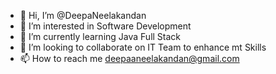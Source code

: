 - 👋 Hi, I’m @DeepaNeelakandan
- 👀 I’m interested in Software Development
- 🌱 I’m currently learning Java Full Stack
- 💞️ I’m looking to collaborate on IT Team to enhance mt Skills
- 📫 How to reach me deepaaneelakandan@gmail.com

<!---
DeepaNeelakandan/DeepaNeelakandan is a ✨ special ✨ repository because its `README.md` (this file) appears on your GitHub profile.
You can click the Preview link to take a look at your changes.
--->
